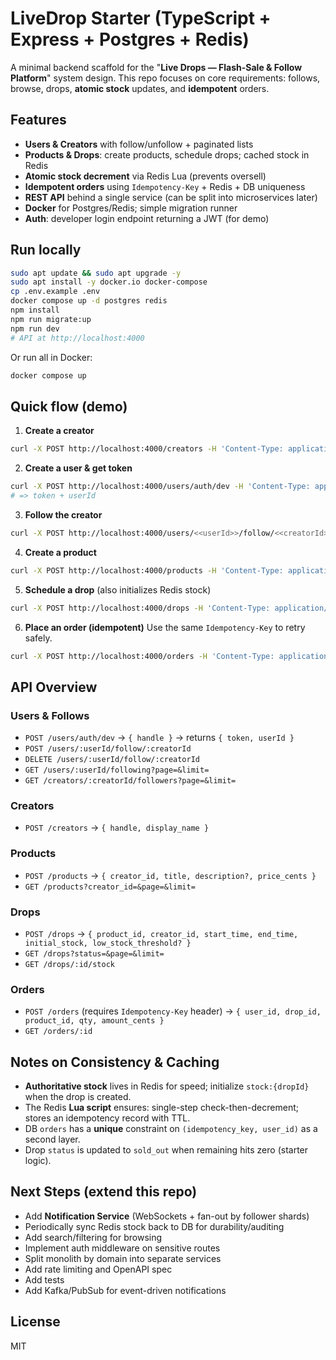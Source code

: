 
# LiveDrop Starter (TypeScript + Express + Postgres + Redis)

A minimal backend scaffold for the "**Live Drops — Flash-Sale & Follow Platform**" system design.
This repo focuses on core requirements: follows, browse, drops, **atomic stock** updates, and **idempotent** orders.

## Features

- **Users & Creators** with follow/unfollow + paginated lists
- **Products & Drops**: create products, schedule drops; cached stock in Redis
- **Atomic stock decrement** via Redis Lua (prevents oversell)
- **Idempotent orders** using `Idempotency-Key` + Redis + DB uniqueness
- **REST API** behind a single service (can be split into microservices later)
- **Docker** for Postgres/Redis; simple migration runner
- **Auth**: developer login endpoint returning a JWT (for demo)


## Run locally

```bash
sudo apt update && sudo apt upgrade -y
sudo apt install -y docker.io docker-compose
cp .env.example .env
docker compose up -d postgres redis
npm install
npm run migrate:up
npm run dev
# API at http://localhost:4000
```

Or run all in Docker:

```bash
docker compose up
```

## Quick flow (demo)

1. **Create a creator**
```bash
curl -X POST http://localhost:4000/creators -H 'Content-Type: application/json' -d '{"handle":"alice","display_name":"Alice Artist"}'
```
2. **Create a user & get token**
```bash
curl -X POST http://localhost:4000/users/auth/dev -H 'Content-Type: application/json' -d '{"handle":"bob"}'
# => token + userId
```
3. **Follow the creator**
```bash
curl -X POST http://localhost:4000/users/<<userId>>/follow/<<creatorId>>
```
4. **Create a product**
```bash
curl -X POST http://localhost:4000/products -H 'Content-Type: application/json' -d '{"creator_id":"<<creatorId>>","title":"Sticker Pack","description":"Glossy","price_cents":899}'
```
5. **Schedule a drop** (also initializes Redis stock)
```bash
curl -X POST http://localhost:4000/drops -H 'Content-Type: application/json' -d '{"product_id":"<<productId>>","creator_id":"<<creatorId>>","start_time":"2025-09-14T10:00:00Z","end_time":"2025-09-14T12:00:00Z","initial_stock":10,"low_stock_threshold":3}'
```
6. **Place an order (idempotent)**
Use the same `Idempotency-Key` to retry safely.
```bash
curl -X POST http://localhost:4000/orders -H 'Content-Type: application/json' -H 'Idempotency-Key: abc123' -d '{"user_id":"<<userId>>","drop_id":"<<dropId>>","product_id":"<<productId>>","qty":1,"amount_cents":899}'
```

## API Overview

### Users & Follows
- `POST /users/auth/dev` → `{ handle }` → returns `{ token, userId }`
- `POST /users/:userId/follow/:creatorId`
- `DELETE /users/:userId/follow/:creatorId`
- `GET /users/:userId/following?page=&limit=`
- `GET /creators/:creatorId/followers?page=&limit=`

### Creators
- `POST /creators` → `{ handle, display_name }`

### Products
- `POST /products` → `{ creator_id, title, description?, price_cents }`
- `GET /products?creator_id=&page=&limit=`

### Drops
- `POST /drops` → `{ product_id, creator_id, start_time, end_time, initial_stock, low_stock_threshold? }`
- `GET /drops?status=&page=&limit=`
- `GET /drops/:id/stock`

### Orders
- `POST /orders` (requires `Idempotency-Key` header) → `{ user_id, drop_id, product_id, qty, amount_cents }`
- `GET /orders/:id`

## Notes on Consistency & Caching

- **Authoritative stock** lives in Redis for speed; initialize `stock:{dropId}` when the drop is created.
- The Redis **Lua script** ensures: single-step check-then-decrement; stores an idempotency record with TTL.
- DB `orders` has a **unique** constraint on `(idempotency_key, user_id)` as a second layer.
- Drop `status` is updated to `sold_out` when remaining hits zero (starter logic).

## Next Steps (extend this repo)
- Add **Notification Service** (WebSockets + fan-out by follower shards)
- Periodically sync Redis stock back to DB for durability/auditing
- Add search/filtering for browsing
- Implement auth middleware on sensitive routes
- Split monolith by domain into separate services
- Add rate limiting and OpenAPI spec
- Add tests
- Add Kafka/PubSub for event-driven notifications

## License
MIT
